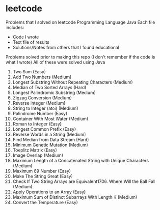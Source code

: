 # leetcode
Problems that I solved on leetcode
Programming Language Java
Each file includes:
- Code I wrote
- Text file of results
- Solutions/Notes from others that I found educational

Problems solved prior to making this repo (I don't remember if the code is what I wrote)
All of these were solved using Java
1. Two Sum (Easy)
2. Add Two Numbers (Medium)
3. Longest Substring Without Repeating Characters (Medium)
4. Median of Two Sorted Arrays (Hard)
5. Longest Palindromic Substring (Medium)
6. Zigzag Conversion (Medium)
7. Reverse Integer (Medium)
8. String to Integer (atoi) (Medium)
9. Palindrome Number (Easy)
11. Container With Most Water (Medium)
13. Roman to Integer (Easy)
14. Longest Common Prefix (Easy)
151. Reverse Words in a String (Medium)
295. Find Median from Data Stream (Hard)
433. Minimum Genetic Mutation (Medium)
766. Toeplitz Matrix (Easy)
835. Image Overlap (Medium)
1239. Maximum Length of a Concatenated String with Unique Characters (Medium)
1323. Maximum 69 Number (Easy)
1544. Make The String Great (Easy)
1662. Check If Two String Arrays are Equivalent1706. Where Will the Ball Fall (Medium)
2460. Apply Operations to an Array (Easy)
2461. Maximum Sum of Distinct Subarrays With Length K (Medium)
2469. Convert the Temperature (Easy)
